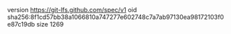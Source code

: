 version https://git-lfs.github.com/spec/v1
oid sha256:8f1cd57bb38a1066810a747277e602748c7a7ab97130ea98172103f0e87c19db
size 1269
